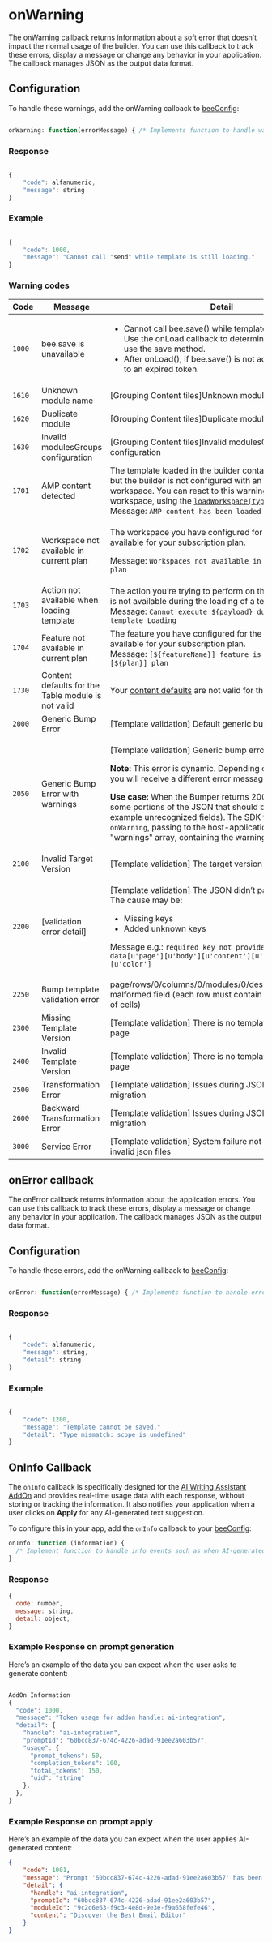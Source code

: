 # onWarning

The onWarning callback returns information about a soft error that doesn’t impact the normal usage of the builder. You can use this callback to track these errors, display a message or change any behavior in your application. The callback manages JSON as the output data format.

## Configuration

To handle these warnings, add the onWarning callback to [beeConfig](../../getting-started/readme/installation/configuration-parameters/):

```javascript

onWarning: function(errorMessage) { /* Implements function to handle warning responses */ }

```

### Response

```javascript

{
    "code": alfanumeric,
    "message": string
}

```

### **Example**

```javascript

{
    "code": 1000,
    "message": "Cannot call "send" while template is still loading."
}

```

### Warning codes <a href="#warning-codes" id="warning-codes"></a>

<table><thead><tr><th width="131">Code</th><th width="194.33333333333331">Message</th><th>Detail</th></tr></thead><tbody><tr><td><code>1000</code></td><td>bee.save is unavailable</td><td><ul><li>Cannot call bee.save() while template is still loading. Use the onLoad callback to determine when it’s safe to use the save method.</li><li>After onLoad(), if bee.save() is not accessible, it’s due to an expired token.</li></ul></td></tr><tr><td><code>1610</code></td><td>Unknown module name</td><td>[Grouping Content tiles]Unknown module name.</td></tr><tr><td><code>1620</code></td><td>Duplicate module</td><td>[Grouping Content tiles]Duplicate module</td></tr><tr><td><code>1630</code></td><td>Invalid modulesGroups configuration</td><td>[Grouping Content tiles]Invalid modulesGroups configuration</td></tr><tr><td><code>1701</code></td><td>AMP content detected</td><td>The template loaded in the builder contains AMP content, but the builder is not configured with an AMP-compatible workspace. You can react to this warning by loading a workspace, using the <a href="../../getting-started/readme/installation/configuration-parameters/workspaces.md"><code>loadWorkspace(type)</code> method</a>.<br>Message: <code>AMP content has been loaded</code></td></tr><tr><td><code>1702</code></td><td>Workspace not available in current plan</td><td><p>The workspace you have configured for the builder is not available for your subscription plan.</p><p>Message: <code>Workspaces not available in [${payload}] plan</code></p></td></tr><tr><td><code>1703</code></td><td>Action not available when loading template</td><td>The action you’re trying to perform on the builder instance is not available during the loading of a template.<br>Message: <code>Cannot execute ${payload} during the template Loading</code></td></tr><tr><td><code>1704</code></td><td>Feature not available in current plan</td><td>The feature you have configured for the builder is not available for your subscription plan.<br>Message: <code>[${featureName}] feature is not available in [${plan}] plan</code></td></tr><tr><td><code>1730</code></td><td>Content defaults for the Table module is not valid</td><td>Your <a href="../../other-customizations/appearance/content-defaults.md#table">content defaults</a> are not valid for the table module.</td></tr><tr><td><code>2000</code></td><td>Generic Bump Error</td><td>[Template validation] Default generic bump error</td></tr><tr><td><code>2050</code></td><td>Generic Bump Error with warnings</td><td><p>[Template validation] Generic bump error, with warnings.</p><p></p><p><strong>Note:</strong> This error is dynamic. Depending on the scenario, you will receive a different error message.</p><p></p><p><strong>Use case:</strong> When the Bumper returns 200, but there are some portions of the JSON that should be corrected (for example unrecognized fields). The SDK triggers the <code>onWarning</code>, passing to the host-application an additional "warnings" array, containing the warning messages.</p></td></tr><tr><td><code>2100</code></td><td>Invalid Target Version</td><td>[Template validation] The target version does not exists</td></tr><tr><td><code>2200</code></td><td>[validation error detail]</td><td><p>[Template validation] The JSON didn’t pass the validation.<br>The cause may be:</p><ul><li>Missing keys</li><li>Added unknown keys</li></ul><p>Message e.g.: <code>required key not provided @ data[u'page'][u'body'][u'content'][u'style'][u'color']</code></p></td></tr><tr><td><code>2250</code></td><td>Bump template validation error</td><td>page/rows/0/columns/0/modules/0/descriptor/table/rows: malformed field (each row must contain the same number of cells)</td></tr><tr><td><code>2300</code></td><td>Missing Template Version</td><td>[Template validation] There is no template version in the page</td></tr><tr><td><code>2400</code></td><td>Invalid Template Version</td><td>[Template validation] There is no template version in the page</td></tr><tr><td><code>2500</code></td><td>Transformation Error</td><td>[Template validation] Issues during JSON version migration</td></tr><tr><td><code>2600</code></td><td>Backward Transformation Error</td><td>[Template validation] Issues during JSON version migration</td></tr><tr><td><code>3000</code></td><td>Service Error</td><td>[Template validation] System failure not related with invalid json files</td></tr></tbody></table>

## onError callback <a href="#onerror-callback" id="onerror-callback"></a>

The onError callback returns information about the application errors. You can use this callback to track these errors, display a message or change any behavior in your application. The callback manages JSON as the output data format.

## Configuration

To handle these errors, add the onWarning callback to [beeConfig](../../getting-started/readme/installation/configuration-parameters/):

```javascript

onError: function(errorMessage) { /* Implements function to handle error messages */ } // [optional]

```

### Response

```javascript

{
    "code": alfanumeric,
    "message": string,
    "detail": string
}

```

### **Example**

```javascript

{
    "code": 1200,
    "message": "Template cannot be saved."
    "detail": "Type mismatch: scope is undefined"
}

```

## OnInfo Callback

The `onInfo` callback is specifically designed for the [AI Writing Assistant AddOn](../../builder-addons/addons/partner-addons/openai-addon/) and provides real-time usage data with each response, without storing or tracking the information. It also notifies your application when a user clicks on **Apply** for any AI-generated text suggestion.

To configure this in your app, add the `onInfo` callback to your [beeConfig](../../getting-started/readme/installation/configuration-parameters/):

```javascript
onInfo: function (information) { 
  /* Implement function to handle info events such as when AI-generated text is applied */ 
}
```

### Response

```javascript
{
  code: number,
  message: string,
  detail: object,
}
```

### Example Response on prompt generation

Here’s an example of the data you can expect when the user asks to generate content:

```javascript

AddOn Information
{
  "code": 1000,
  "message": "Token usage for addon handle: ai-integration",
  "detail": {
    "handle": "ai-integration",
    "promptId": "60bcc837-674c-4226-adad-91ee2a603b57",
    "usage": {
      "prompt_tokens": 50,
      "completion_tokens": 100,
      "total_tokens": 150,
      "uid": "string"
    },
  },
}

```

### Example Response on prompt apply

Here’s an example of the data you can expect when the user applies AI-generated content:

```json
{
    "code": 1001,
    "message": "Prompt '60bcc837-674c-4226-adad-91ee2a603b57' has been applied",
    "detail": {
      "handle": "ai-integration",
      "promptId": "60bcc837-674c-4226-adad-91ee2a603b57",
      "moduleId": "9c2c6e63-f9c3-4e8d-9e3e-f9a658fefe46",
      "content": "Discover the Best Email Editor"
    }
}
```

